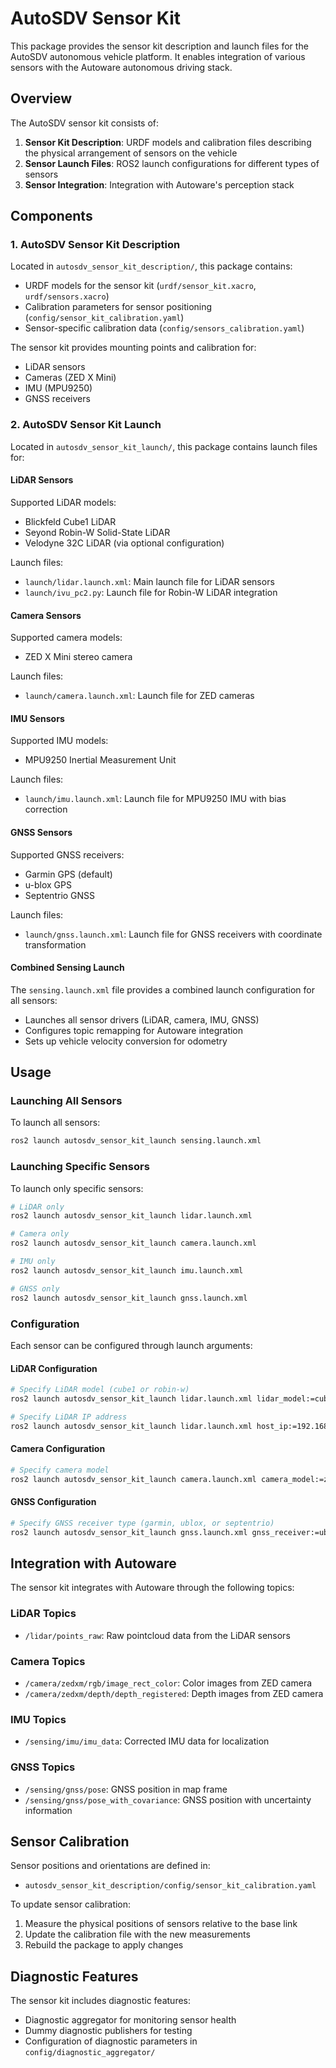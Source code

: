 # AutoSDV Sensor Kit

This package provides the sensor kit description and launch files for the AutoSDV autonomous vehicle platform. It enables integration of various sensors with the Autoware autonomous driving stack.

## Overview

The AutoSDV sensor kit consists of:

1. **Sensor Kit Description**: URDF models and calibration files describing the physical arrangement of sensors on the vehicle
2. **Sensor Launch Files**: ROS2 launch configurations for different types of sensors
3. **Sensor Integration**: Integration with Autoware's perception stack

## Components

### 1. AutoSDV Sensor Kit Description

Located in `autosdv_sensor_kit_description/`, this package contains:

- URDF models for the sensor kit (`urdf/sensor_kit.xacro`, `urdf/sensors.xacro`)
- Calibration parameters for sensor positioning (`config/sensor_kit_calibration.yaml`)
- Sensor-specific calibration data (`config/sensors_calibration.yaml`)

The sensor kit provides mounting points and calibration for:
- LiDAR sensors
- Cameras (ZED X Mini)
- IMU (MPU9250)
- GNSS receivers

### 2. AutoSDV Sensor Kit Launch

Located in `autosdv_sensor_kit_launch/`, this package contains launch files for:

#### LiDAR Sensors

Supported LiDAR models:
- Blickfeld Cube1 LiDAR
- Seyond Robin-W Solid-State LiDAR
- Velodyne 32C LiDAR (via optional configuration)

Launch files:
- `launch/lidar.launch.xml`: Main launch file for LiDAR sensors
- `launch/ivu_pc2.py`: Launch file for Robin-W LiDAR integration

#### Camera Sensors

Supported camera models:
- ZED X Mini stereo camera

Launch files:
- `launch/camera.launch.xml`: Launch file for ZED cameras

#### IMU Sensors

Supported IMU models:
- MPU9250 Inertial Measurement Unit

Launch files:
- `launch/imu.launch.xml`: Launch file for MPU9250 IMU with bias correction

#### GNSS Sensors

Supported GNSS receivers:
- Garmin GPS (default)
- u-blox GPS
- Septentrio GNSS

Launch files:
- `launch/gnss.launch.xml`: Launch file for GNSS receivers with coordinate transformation

#### Combined Sensing Launch

The `sensing.launch.xml` file provides a combined launch configuration for all sensors:
- Launches all sensor drivers (LiDAR, camera, IMU, GNSS)
- Configures topic remapping for Autoware integration
- Sets up vehicle velocity conversion for odometry

## Usage

### Launching All Sensors

To launch all sensors:

```bash
ros2 launch autosdv_sensor_kit_launch sensing.launch.xml
```

### Launching Specific Sensors

To launch only specific sensors:

```bash
# LiDAR only
ros2 launch autosdv_sensor_kit_launch lidar.launch.xml

# Camera only
ros2 launch autosdv_sensor_kit_launch camera.launch.xml

# IMU only
ros2 launch autosdv_sensor_kit_launch imu.launch.xml

# GNSS only
ros2 launch autosdv_sensor_kit_launch gnss.launch.xml
```

### Configuration

Each sensor can be configured through launch arguments:

#### LiDAR Configuration

```bash
# Specify LiDAR model (cube1 or robin-w)
ros2 launch autosdv_sensor_kit_launch lidar.launch.xml lidar_model:=cube1

# Specify LiDAR IP address
ros2 launch autosdv_sensor_kit_launch lidar.launch.xml host_ip:=192.168.26.1
```

#### Camera Configuration

```bash
# Specify camera model
ros2 launch autosdv_sensor_kit_launch camera.launch.xml camera_model:=zedxm
```

#### GNSS Configuration

```bash
# Specify GNSS receiver type (garmin, ublox, or septentrio)
ros2 launch autosdv_sensor_kit_launch gnss.launch.xml gnss_receiver:=ublox
```

## Integration with Autoware

The sensor kit integrates with Autoware through the following topics:

### LiDAR Topics
- `/lidar/points_raw`: Raw pointcloud data from the LiDAR sensors

### Camera Topics
- `/camera/zedxm/rgb/image_rect_color`: Color images from ZED camera
- `/camera/zedxm/depth/depth_registered`: Depth images from ZED camera

### IMU Topics
- `/sensing/imu/imu_data`: Corrected IMU data for localization

### GNSS Topics
- `/sensing/gnss/pose`: GNSS position in map frame
- `/sensing/gnss/pose_with_covariance`: GNSS position with uncertainty information

## Sensor Calibration

Sensor positions and orientations are defined in:
- `autosdv_sensor_kit_description/config/sensor_kit_calibration.yaml`

To update sensor calibration:
1. Measure the physical positions of sensors relative to the base link
2. Update the calibration file with the new measurements
3. Rebuild the package to apply changes

## Diagnostic Features

The sensor kit includes diagnostic features:
- Diagnostic aggregator for monitoring sensor health
- Dummy diagnostic publishers for testing
- Configuration of diagnostic parameters in `config/diagnostic_aggregator/`

